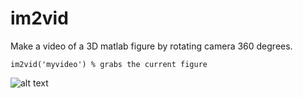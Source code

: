 # im2vid

Make a video of a 3D matlab figure by rotating camera 360 degrees.

```
im2vid('myvideo') % grabs the current figure
```

![alt text](spin_example1.gif)
